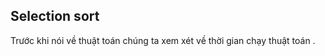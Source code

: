 ## Selection sort





Trước khi nói về thuật toán chúng ta xem xét về thời gian chạy thuật toán .

